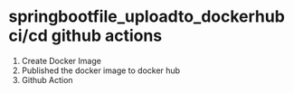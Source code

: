 # springbootfile_uploadto_dockerhub ci/cd github actions

1. Create Docker Image
2. Published the docker image to docker hub
3. Github Action 
